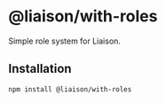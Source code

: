 # @liaison/with-roles

Simple role system for Liaison.

## Installation

```
npm install @liaison/with-roles
```
